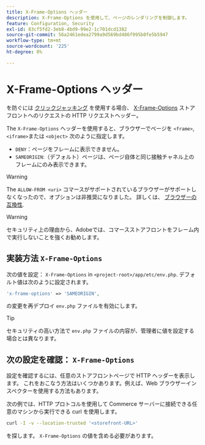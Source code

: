 ```yaml
---
title: X-Frame-Options ヘッダー
description: X-Frame-Options を使用して、ページのレンダリングを制御します。
feature: Configuration, Security
exl-id: 83cf5fd2-3eb8-4bd9-99e2-1c701dcd1382
source-git-commit: 56a2461edea2799a9d569bd486f995b0fe5b5947
workflow-type: tm+mt
source-wordcount: '225'
ht-degree: 0%

---
```


# X-Frame-Options ヘッダー

を防ぐには [クリックジャッキング](https://owasp.org/www-community/attacks/Clickjacking) を使用する場合、 [X-Frame-Options](https://datatracker.ietf.org/doc/html/rfc7034) ストアフロントへのリクエストの HTTP リクエストヘッダー。

The `X-Frame-Options` ヘッダーを使用すると、ブラウザーでページを `<frame>`, `<iframe>`または `<object>` 次のように指定します。

- `DENY`：ページをフレームに表示できません。
- `SAMEORIGIN`:（デフォルト）ページは、ページ自体と同じ接触チャネル上のフレームにのみ表示できます。

>[!WARNING]
>
>The `ALLOW-FROM <uri>` コマースがサポートされているブラウザーがサポートしなくなったので、オプションは非推奨になりました。 詳しくは、 [ブラウザーの互換性](https://developer.mozilla.org/en-US/docs/Web/HTTP/Headers/X-Frame-Options#browser_compatibility).

>[!WARNING]
>
>セキュリティ上の理由から、Adobeでは、コマースストアフロントをフレーム内で実行しないことを強くお勧めします。

## 実装方法 `X-Frame-Options`

次の値を設定： `X-Frame-Options` in `<project-root>/app/etc/env.php`. デフォルト値は次のように設定されます。

```php
'x-frame-options' => 'SAMEORIGIN',
```

の変更を再デプロイ `env.php` ファイルを有効にします。

>[!TIP]
>
>セキュリティの高い方法で `env.php` ファイルの内容が、管理者に値を設定する場合とは異なります。

## 次の設定を確認： `X-Frame-Options`

設定を確認するには、任意のストアフロントページで HTTP ヘッダーを表示します。 これをおこなう方法はいくつかあります。例えば、Web ブラウザーインスペクターを使用する方法もあります。

次の例では、HTTP プロトコルを使用して Commerce サーバーに接続できる任意のマシンから実行できる curl を使用します。

```bash
curl -I -v --location-trusted '<storefront-URL>'
```

を探します。 `X-Frame-Options` の値を含める必要があります。
